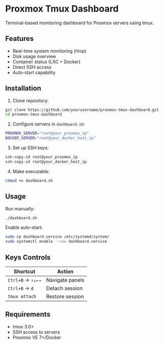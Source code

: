# Proxmox Tmux Dashboard

Terminal-based monitoring dashboard for Proxmox servers using tmux.

## Features

- Real-time system monitoring (htop)
- Disk usage overview
- Container status (LXC + Docker)
- Direct SSH access
- Auto-start capability

## Installation

1. Clone repository:
```bash
git clone https://github.com/yourusername/proxmox-tmux-dashboard.git
cd proxmox-tmux-dashboard
```

2. Configure servers in `dashboard.sh`:
```bash
PROXMOX_SERVER="root@your_proxmox_ip"
DOCKER_SERVER="root@your_docker_host_ip"
```

3. Set up SSH keys:
```bash
ssh-copy-id root@your_proxmox_ip
ssh-copy-id root@your_docker_host_ip
```

4. Make executable:
```bash
chmod +x dashboard.sh
```

## Usage

Run manually:
```bash
./dashboard.sh
```

Enable auto-start:
```bash
sudo cp dashboard.service /etc/systemd/system/
sudo systemctl enable --now dashboard.service
```

## Keys Controls

| Shortcut    | Action               |
|-------------|----------------------|
| `Ctrl+B` → `↑↓←→` | Navigate panels    |
| `Ctrl+B` → `d`    | Detach session     |
| `tmux attach`     | Restore session    |

## Requirements

- tmux 3.0+
- SSH access to servers
- Proxmox VE 7+/Docker
```
